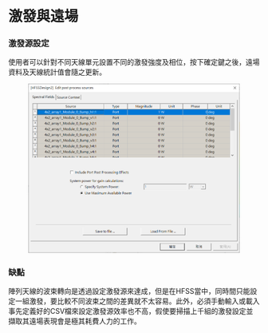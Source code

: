 # 激發與遠場

### 激發源設定

使用者可以針對不同天線單元設置不同的激發強度及相位，按下確定鍵之後，遠場資料及天線統計值會隨之更新。

<figure><img src="../.gitbook/assets/image (3).png" alt=""><figcaption></figcaption></figure>

### 缺點

陣列天線的波束轉向是透過設定激發源來達成，但是在HFSS當中，同時間只能設定一組激發，要比較不同波束之間的差異就不太容易。此外，必須手動輸入或載入事先定義好的CSV檔來設定激發源效率也不高，假使要掃描上千組的激發設定並擷取其遠場表現會是極其耗費人力的工作。
